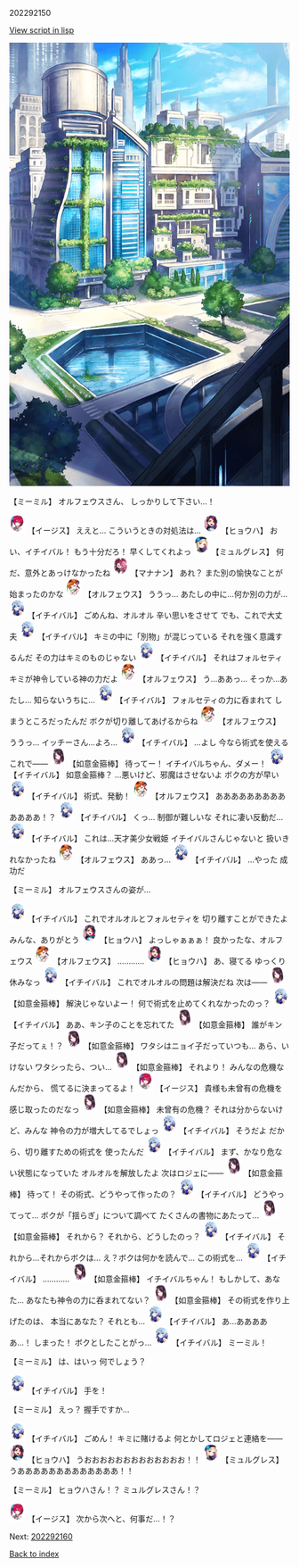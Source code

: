 202292150

[View script in lisp](../scripts/202292150.txt)

![in_city.png](../images/backgrounds/in_city.png)

【ミーミル】
オルフェウスさん、
しっかりして下さい…！

<img src="../images/units/52000111.png" alt="52000111.png" height="34"/>
【イージス】
ええと…
こういうときの対処法は…

<img src="../images/units/5402011.png" alt="5402011.png" height="34"/>
【ヒョウハ】
おい、イチイバル！
もう十分だろ！
早くしてくれよっ

<img src="../images/units/5104611.png" alt="5104611.png" height="34"/>
【ミュルグレス】
何だ、意外とあっけなかったね

<img src="../images/units/6504011.png" alt="6504011.png" height="34"/>
【マナナン】
あれ？
また別の愉快なことが始まったのかな

<img src="../images/units/5603211.png" alt="5603211.png" height="34"/>
【オルフェウス】
ううっ…
あたしの中に…何か別の力が…

<img src="../images/units/5402211.png" alt="5402211.png" height="34"/>
【イチイバル】
ごめんね、オルオル
辛い思いをさせて
でも、これで大丈夫

<img src="../images/units/5402211.png" alt="5402211.png" height="34"/>
【イチイバル】
キミの中に「別物」が混じっている
それを強く意識するんだ
その力はキミのものじゃない

<img src="../images/units/5402211.png" alt="5402211.png" height="34"/>
【イチイバル】
それはフォルセティ
キミが神令している神の力だよ

<img src="../images/units/5603211.png" alt="5603211.png" height="34"/>
【オルフェウス】
う…ああっ…
そっか…あたし…
知らないうちに…

<img src="../images/units/5402211.png" alt="5402211.png" height="34"/>
【イチイバル】
フォルセティの力に呑まれて
しまうところだったんだ
ボクが切り離してあげるからね

<img src="../images/units/5603211.png" alt="5603211.png" height="34"/>
【オルフェウス】
ううっ…
イッチーさん…よろ…

<img src="../images/units/5402211.png" alt="5402211.png" height="34"/>
【イチイバル】
…よし
今なら術式を使える
これで――

<img src="../images/units/5203111.png" alt="5203111.png" height="34"/>
【如意金箍棒】
待ってー！
イチイバルちゃん、ダメー！

<img src="../images/units/5402211.png" alt="5402211.png" height="34"/>
【イチイバル】
如意金箍棒？
…悪いけど、邪魔はさせないよ
ボクの方が早い

<img src="../images/units/5402211.png" alt="5402211.png" height="34"/>
【イチイバル】
術式、発動！

<img src="../images/units/5603211.png" alt="5603211.png" height="34"/>
【オルフェウス】
あああああああああああああ！？

<img src="../images/units/5402211.png" alt="5402211.png" height="34"/>
【イチイバル】
くっ…
制御が難しいな
それに凄い反動だ…

<img src="../images/units/5402211.png" alt="5402211.png" height="34"/>
【イチイバル】
これは…天才美少女戦姫
イチイバルさんじゃないと
扱いきれなかったね

<img src="../images/units/5603211.png" alt="5603211.png" height="34"/>
【オルフェウス】
ああっ…

<img src="../images/units/5402211.png" alt="5402211.png" height="34"/>
【イチイバル】
…やった
成功だ

【ミーミル】
オルフェウスさんの姿が…

<img src="../images/units/5402211.png" alt="5402211.png" height="34"/>
【イチイバル】
これでオルオルとフォルセティを
切り離すことができたよ
みんな、ありがとう

<img src="../images/units/5402011.png" alt="5402011.png" height="34"/>
【ヒョウハ】
よっしゃぁぁぁ！
良かったな、オルフェウス

<img src="../images/units/5603211.png" alt="5603211.png" height="34"/>
【オルフェウス】
…………

<img src="../images/units/5402011.png" alt="5402011.png" height="34"/>
【ヒョウハ】
あ、寝てる
ゆっくり休みなっ

<img src="../images/units/5402211.png" alt="5402211.png" height="34"/>
【イチイバル】
これでオルオルの問題は解決だね
次は――

<img src="../images/units/5203111.png" alt="5203111.png" height="34"/>
【如意金箍棒】
解決じゃないよー！
何で術式を止めてくれなかったのっ？

<img src="../images/units/5402211.png" alt="5402211.png" height="34"/>
【イチイバル】
ああ、キン子のことを忘れてた

<img src="../images/units/5203111.png" alt="5203111.png" height="34"/>
【如意金箍棒】
誰がキン子だってぇ！？

<img src="../images/units/5203111.png" alt="5203111.png" height="34"/>
【如意金箍棒】
ワタシはニョイ子だっていつも…
あら、いけない
ワタシったら、つい…

<img src="../images/units/5203111.png" alt="5203111.png" height="34"/>
【如意金箍棒】
それより！
みんなの危機なんだから、
慌てるに決まってるよ！

<img src="../images/units/52000111.png" alt="52000111.png" height="34"/>
【イージス】
貴様も未曾有の危機を
感じ取ったのだなっ

<img src="../images/units/5203111.png" alt="5203111.png" height="34"/>
【如意金箍棒】
未曾有の危機？
それは分からないけど、みんな
神令の力が増大してるでしょっ

<img src="../images/units/5402211.png" alt="5402211.png" height="34"/>
【イチイバル】
そうだよ
だから、切り離すための術式を
使ったんだ

<img src="../images/units/5402211.png" alt="5402211.png" height="34"/>
【イチイバル】
まず、かなり危ない状態になっていた
オルオルを解放したよ
次はロジェに――

<img src="../images/units/5203111.png" alt="5203111.png" height="34"/>
【如意金箍棒】
待って！
その術式、どうやって作ったの？

<img src="../images/units/5402211.png" alt="5402211.png" height="34"/>
【イチイバル】
どうやってって…
ボクが「揺らぎ」について調べて
たくさんの書物にあたって…

<img src="../images/units/5203111.png" alt="5203111.png" height="34"/>
【如意金箍棒】
それから？
それから、どうしたのっ？

<img src="../images/units/5402211.png" alt="5402211.png" height="34"/>
【イチイバル】
それから…それからボクは…
え？ボクは何かを読んで…
この術式を…

<img src="../images/units/5402211.png" alt="5402211.png" height="34"/>
【イチイバル】
…………

<img src="../images/units/5203111.png" alt="5203111.png" height="34"/>
【如意金箍棒】
イチイバルちゃん！
もしかして、あなた…
あなたも神令の力に呑まれてない？

<img src="../images/units/5203111.png" alt="5203111.png" height="34"/>
【如意金箍棒】
その術式を作り上げたのは、
本当にあなた？
それとも…

<img src="../images/units/5402211.png" alt="5402211.png" height="34"/>
【イチイバル】
あ…あああああ…！
しまった！
ボクとしたことがっ…

<img src="../images/units/5402211.png" alt="5402211.png" height="34"/>
【イチイバル】
ミーミル！

【ミーミル】
は、はいっ
何でしょう？

<img src="../images/units/5402211.png" alt="5402211.png" height="34"/>
【イチイバル】
手を！

【ミーミル】
えっ？
握手ですか…

<img src="../images/units/5402211.png" alt="5402211.png" height="34"/>
【イチイバル】
ごめん！
キミに賭けるよ
何とかしてロジェと連絡を――

<img src="../images/units/5402011.png" alt="5402011.png" height="34"/>
【ヒョウハ】
うおおおおおおおおおおおおお！！

<img src="../images/units/5104611.png" alt="5104611.png" height="34"/>
【ミュルグレス】
うあああああああああああああ！！

【ミーミル】
ヒョウハさん！？
ミュルグレスさん！？

<img src="../images/units/52000111.png" alt="52000111.png" height="34"/>
【イージス】
次から次へと、何事だ…！？


Next: [202292160](202292160.md)

[Back to index](index.md)
